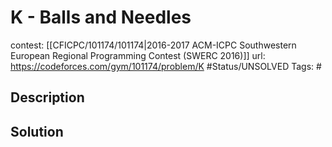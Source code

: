 # K - Balls and Needles

contest: [[CFICPC/101174/101174|2016-2017 ACM-ICPC Southwestern European Regional Programming Contest (SWERC 2016)]]
url: https://codeforces.com/gym/101174/problem/K
#Status/UNSOLVED
Tags: #

## Description

## Solution

